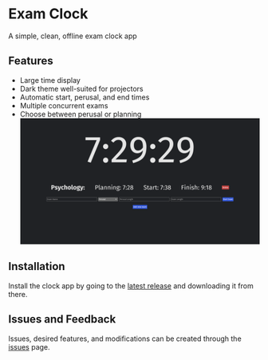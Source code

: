 # Exam Clock
A simple, clean, offline exam clock app
## Features
- Large time display
- Dark theme well-suited for projectors 
- Automatic start, perusal, and end times
- Multiple concurrent exams
- Choose between perusal or planning
![A screenshot of the clock app](https://github.com/9105854/exam_clock/blob/master/screenshot.png)
## Installation
Install the clock app by going to the [latest release](https://github.com/9105854/exam_clock/releases/latest) and downloading it from there.
## Issues and Feedback
Issues, desired features, and modifications can be created through the [issues](https://github.com/9105854/exam_clock/issues) page. 
